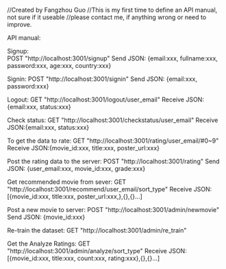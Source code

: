 //Created by Fangzhou Guo
//This is my first time to define an API manual, not sure if it useable
//please contact me, if anything wrong or need to improve.

API manual:

Signup:   
POST    "http://localhost:3001/signup"
Send JSON: {email:xxx, fullname:xxx, password:xxx, age:xxx, country:xxx}

Signin:
POST    "http://localhost:3001/signin"
Send JSON: {email:xxx, password:xxx}

Logout:
GET     "http://localhost:3001/logout/user_email"
Receive JSON:{email:xxx, status:xxx}

Check status:
GET     "http://localhost:3001/checkstatus/user_email"
Receive JSON:{email:xxx, status:xxx}

To get the data to rate:
GET     "http://localhost:3001/rating/user_email/#0~9"
Receive JSON:{movie_id:xxx, title:xxx, poster_url:xxx}

Post the rating data to the server:
POST    "http://localhost:3001/rating"
Send JSON: {user_email:xxx, movie_id:xxx, grade:xxx}

Get recommended movie from sever:
GET     "http://localhost:3001/recommend/user_email/sort_type"
Receive JSON:[{movie_id:xxx, title:xxx, poster_url:xxx,},{},{}...]

Post a new movie to server:
POST    "http://localhost:3001/admin/newmovie"
Send JSON: {movie_id:xxx}

Re-train the dataset:
GET     "http://localhost:3001/admin/re_train"

Get the Analyze Ratings:
GET     "http://localhost:3001/admin/analyze/sort_type"
Receive JSON:[{movie_id:xxx, title:xxx, count:xxx, rating:xxx},{},{}...]
